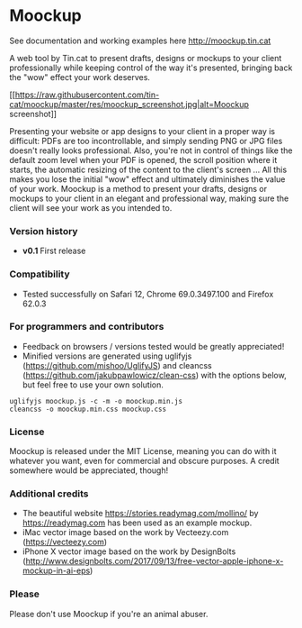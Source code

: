 # Moockup
See documentation and working examples here http://moockup.tin.cat

A web tool by Tin.cat to present drafts, designs or mockups to your client professionally while keeping control of the way it's presented, bringing back the "wow" effect your work deserves.

[[https://raw.githubusercontent.com/tin-cat/moockup/master/res/moockup_screenshot.jpg|alt=Moockup screenshot]]

Presenting your website or app designs to your client in a proper way is difficult: PDFs are too incontrollable, and simply sending PNG or JPG files doesn't really looks professional. Also, you're not in control of things like the default zoom level when your PDF is opened, the scroll position where it starts, the automatic resizing of the content to the client's screen ... All this makes you lose the initial "wow" effect and ultimately diminishes the value of your work. Moockup is a method to present your drafts, designs or mockups to your client in an elegant and professional way, making sure the client will see your work as you intended to.

### Version history
* **v0.1** First release

### Compatibility
* Tested successfully on Safari 12, Chrome 69.0.3497.100 and Firefox 62.0.3

### For programmers and contributors
* Feedback on browsers / versions tested would be greatly appreciated!
* Minified versions are generated using uglifyjs (https://github.com/mishoo/UglifyJS) and cleancss (https://github.com/jakubpawlowicz/clean-css) with the options below, but feel free to use your own solution.
```
uglifyjs moockup.js -c -m -o moockup.min.js
cleancss -o moockup.min.css moockup.css
```

### License
Moockup is released under the MIT License, meaning you can do with it whatever you want, even for commercial and obscure purposes. A credit somewhere would be appreciated, though!

### Additional credits
* The beautiful website https://stories.readymag.com/mollino/ by https://readymag.com has been used as an example mockup.
* iMac vector image based on the work by Vecteezy.com (https://vecteezy.com)
* iPhone X vector image based on the work by DesignBolts (http://www.designbolts.com/2017/09/13/free-vector-apple-iphone-x-mockup-in-ai-eps)

### Please
Please don't use Moockup if you're an animal abuser.